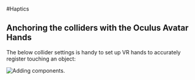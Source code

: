 #Haptics
## Anchoring the colliders with the Oculus Avatar Hands
The below collider settings is handy to set up VR hands to accurately register touching an object:

![Adding components](../Desktop/LHand_Sphere_Collider_Stngs.PNG).
